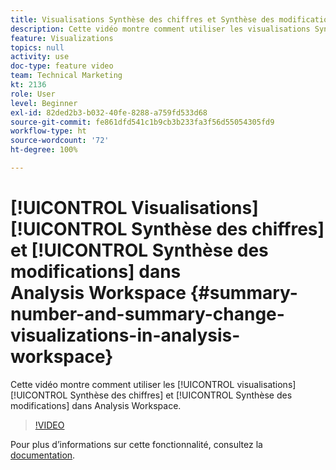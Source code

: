 ```yaml
---
title: Visualisations Synthèse des chiffres et Synthèse des modifications dans Analysis Workspace
description: Cette vidéo montre comment utiliser les visualisations Synthèse des chiffres et Synthèse des modifications dans Analysis Workspace.
feature: Visualizations
topics: null
activity: use
doc-type: feature video
team: Technical Marketing
kt: 2136
role: User
level: Beginner
exl-id: 82ded2b3-b032-40fe-8288-a759fd533d68
source-git-commit: fe861dfd541c1b9cb3b233fa3f56d55054305fd9
workflow-type: ht
source-wordcount: '72'
ht-degree: 100%

---
```


# [!UICONTROL Visualisations] [!UICONTROL Synthèse des chiffres] et [!UICONTROL Synthèse des modifications] dans Analysis Workspace {#summary-number-and-summary-change-visualizations-in-analysis-workspace}

Cette vidéo montre comment utiliser les [!UICONTROL visualisations] [!UICONTROL Synthèse des chiffres] et [!UICONTROL Synthèse des modifications] dans Analysis Workspace.

>[!VIDEO](https://video.tv.adobe.com/v/23992/?quality=12)

Pour plus dʼinformations sur cette fonctionnalité, consultez la [documentation](https://experienceleague.adobe.com/docs/analytics/analyze/analysis-workspace/visualizations/summary-number-change.html?lang=fr).
